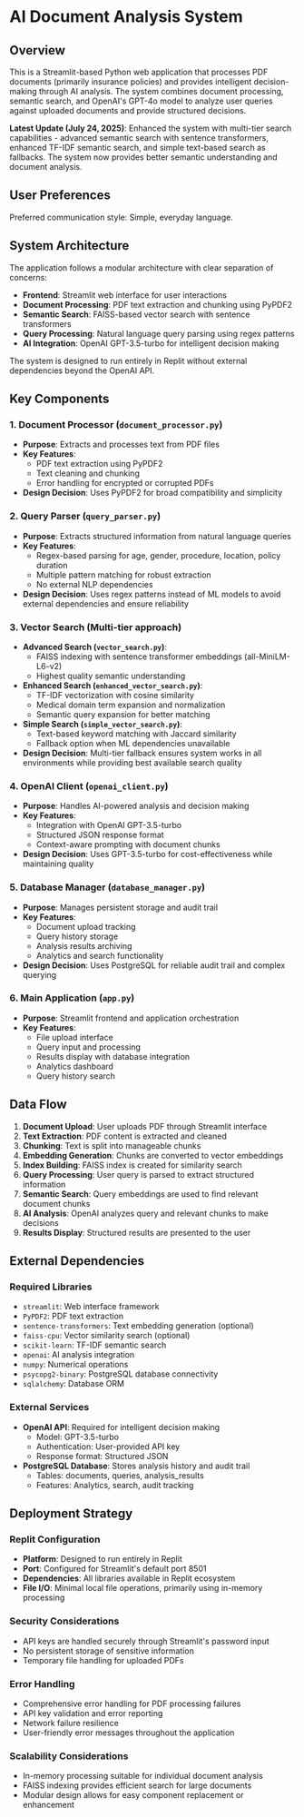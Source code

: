 # AI Document Analysis System

## Overview

This is a Streamlit-based Python web application that processes PDF documents (primarily insurance policies) and provides intelligent decision-making through AI analysis. The system combines document processing, semantic search, and OpenAI's GPT-4o model to analyze user queries against uploaded documents and provide structured decisions.

**Latest Update (July 24, 2025)**: Enhanced the system with multi-tier search capabilities - advanced semantic search with sentence transformers, enhanced TF-IDF semantic search, and simple text-based search as fallbacks. The system now provides better semantic understanding and document analysis.

## User Preferences

Preferred communication style: Simple, everyday language.

## System Architecture

The application follows a modular architecture with clear separation of concerns:

- **Frontend**: Streamlit web interface for user interactions
- **Document Processing**: PDF text extraction and chunking using PyPDF2
- **Semantic Search**: FAISS-based vector search with sentence transformers
- **Query Processing**: Natural language query parsing using regex patterns
- **AI Integration**: OpenAI GPT-3.5-turbo for intelligent decision making

The system is designed to run entirely in Replit without external dependencies beyond the OpenAI API.

## Key Components

### 1. Document Processor (`document_processor.py`)
- **Purpose**: Extracts and processes text from PDF files
- **Key Features**: 
  - PDF text extraction using PyPDF2
  - Text cleaning and chunking
  - Error handling for encrypted or corrupted PDFs
- **Design Decision**: Uses PyPDF2 for broad compatibility and simplicity

### 2. Query Parser (`query_parser.py`)
- **Purpose**: Extracts structured information from natural language queries
- **Key Features**:
  - Regex-based parsing for age, gender, procedure, location, policy duration
  - Multiple pattern matching for robust extraction
  - No external NLP dependencies
- **Design Decision**: Uses regex patterns instead of ML models to avoid external dependencies and ensure reliability

### 3. Vector Search (Multi-tier approach)
- **Advanced Search (`vector_search.py`)**: 
  - FAISS indexing with sentence transformer embeddings (all-MiniLM-L6-v2)
  - Highest quality semantic understanding
- **Enhanced Search (`enhanced_vector_search.py`)**:
  - TF-IDF vectorization with cosine similarity
  - Medical domain term expansion and normalization
  - Semantic query expansion for better matching
- **Simple Search (`simple_vector_search.py`)**:
  - Text-based keyword matching with Jaccard similarity
  - Fallback option when ML dependencies unavailable
- **Design Decision**: Multi-tier fallback ensures system works in all environments while providing best available search quality

### 4. OpenAI Client (`openai_client.py`)
- **Purpose**: Handles AI-powered analysis and decision making
- **Key Features**:
  - Integration with OpenAI GPT-3.5-turbo
  - Structured JSON response format
  - Context-aware prompting with document chunks
- **Design Decision**: Uses GPT-3.5-turbo for cost-effectiveness while maintaining quality

### 5. Database Manager (`database_manager.py`)
- **Purpose**: Manages persistent storage and audit trail
- **Key Features**:
  - Document upload tracking
  - Query history storage
  - Analysis results archiving
  - Analytics and search functionality
- **Design Decision**: Uses PostgreSQL for reliable audit trail and complex querying

### 6. Main Application (`app.py`)
- **Purpose**: Streamlit frontend and application orchestration
- **Key Features**:
  - File upload interface
  - Query input and processing
  - Results display with database integration
  - Analytics dashboard
  - Query history search

## Data Flow

1. **Document Upload**: User uploads PDF through Streamlit interface
2. **Text Extraction**: PDF content is extracted and cleaned
3. **Chunking**: Text is split into manageable chunks
4. **Embedding Generation**: Chunks are converted to vector embeddings
5. **Index Building**: FAISS index is created for similarity search
6. **Query Processing**: User query is parsed to extract structured information
7. **Semantic Search**: Query embeddings are used to find relevant document chunks
8. **AI Analysis**: OpenAI analyzes query and relevant chunks to make decisions
9. **Results Display**: Structured results are presented to the user

## External Dependencies

### Required Libraries
- `streamlit`: Web interface framework
- `PyPDF2`: PDF text extraction
- `sentence-transformers`: Text embedding generation (optional)
- `faiss-cpu`: Vector similarity search (optional)
- `scikit-learn`: TF-IDF semantic search
- `openai`: AI analysis integration
- `numpy`: Numerical operations
- `psycopg2-binary`: PostgreSQL database connectivity
- `sqlalchemy`: Database ORM

### External Services
- **OpenAI API**: Required for intelligent decision making
  - Model: GPT-3.5-turbo
  - Authentication: User-provided API key
  - Response format: Structured JSON
- **PostgreSQL Database**: Stores analysis history and audit trail
  - Tables: documents, queries, analysis_results
  - Features: Analytics, search, audit tracking

## Deployment Strategy

### Replit Configuration
- **Platform**: Designed to run entirely in Replit
- **Port**: Configured for Streamlit's default port 8501
- **Dependencies**: All libraries available in Replit ecosystem
- **File I/O**: Minimal local file operations, primarily using in-memory processing

### Security Considerations
- API keys are handled securely through Streamlit's password input
- No persistent storage of sensitive information
- Temporary file handling for uploaded PDFs

### Error Handling
- Comprehensive error handling for PDF processing failures
- API key validation and error reporting
- Network failure resilience
- User-friendly error messages throughout the application

### Scalability Considerations
- In-memory processing suitable for individual document analysis
- FAISS indexing provides efficient search for large documents
- Modular design allows for easy component replacement or enhancement